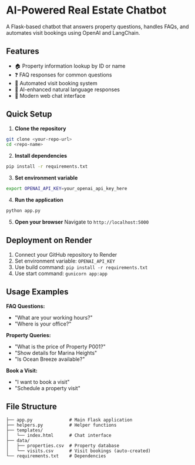 # AI-Powered Real Estate Chatbot

A Flask-based chatbot that answers property questions, handles FAQs, and automates visit bookings using OpenAI and LangChain.

## Features
- 🏠 Property information lookup by ID or name
- ❓ FAQ responses for common questions
- 📅 Automated visit booking system
- 🤖 AI-enhanced natural language responses
- 💬 Modern web chat interface

## Quick Setup

1. **Clone the repository**
```bash
git clone <your-repo-url>
cd <repo-name>
```

2. **Install dependencies**
```bash
pip install -r requirements.txt
```

3. **Set environment variable**
```bash
export OPENAI_API_KEY=your_openai_api_key_here
```

4. **Run the application**
```bash
python app.py
```

5. **Open your browser**
Navigate to `http://localhost:5000`

## Deployment on Render

1. Connect your GitHub repository to Render
2. Set environment variable: `OPENAI_API_KEY`
3. Use build command: `pip install -r requirements.txt`
4. Use start command: `gunicorn app:app`

## Usage Examples

**FAQ Questions:**
- "What are your working hours?"
- "Where is your office?"

**Property Queries:**
- "What is the price of Property P001?"
- "Show details for Marina Heights"
- "Is Ocean Breeze available?"

**Book a Visit:**
- "I want to book a visit"
- "Schedule a property visit"

## File Structure
```
├── app.py              # Main Flask application
├── helpers.py          # Helper functions
├── templates/
│   └── index.html      # Chat interface
├── data/
│   ├── properties.csv  # Property database
│   └── visits.csv      # Visit bookings (auto-created)
└── requirements.txt    # Dependencies
```
